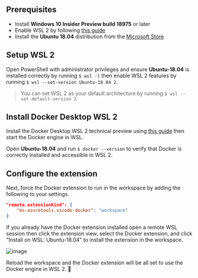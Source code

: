 ## Prerequisites

* Install **Windows 10 Insider Preview build 18975** or later
* Enable WSL 2 by following [this guide](https://aka.ms/wsl2-install)
* Install the **Ubuntu 18.04** distribution from the [Microsoft Store](https://www.microsoft.com/en-us/p/ubuntu-1804-lts/9n9tngvndl3q)

## Setup WSL 2

Open PowerShell with administrator privileges and ensure **Ubuntu-18.04** is installed correctly by running `$ wsl -l` then enable WSL 2 features by running `$ wsl --set-version Ubuntu-18.04 2`.

> You can set WSL 2 as your default architecture by running `$ wsl --set-default-version 2`

## Install Docker Desktop WSL 2

Install the Docker Desktop WSL 2 technical preview using [this guide](https://docs.docker.com/docker-for-windows/wsl-tech-preview/) then start the Docker engine in WSL.

Open **Ubuntu-18.04** and run `$ docker --version` to verify that Docker is correctly installed and accessible in WSL 2.

## Configure the extension

Next, force the Docker extension to run in the workspace by adding the following to your settings.

```json
"remote.extensionKind": {
    "ms-azuretools.vscode-docker": "workspace"
}
```

If you already have the Docker extension installed open a remote WSL session then click the extension view, select the Docker extension, and click "Install on WSL: Ubuntu-18.04" to install the extension in the workspace.

![image](https://user-images.githubusercontent.com/1186948/62485726-5dd67000-b772-11e9-831c-7884316be538.png)

Reload the workspace and the Docker extension will be all set to use the Docker engine in WSL 2. 🎉